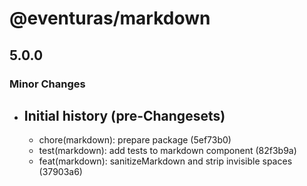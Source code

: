 # @eventuras/markdown

## 5.0.0

### Minor Changes

- ## Initial history (pre-Changesets)
  - chore(markdown): prepare package (5ef73b0)
  - test(markdown): add tests to markdown component (82f3b9a)
  - feat(markdown): sanitizeMarkdown and strip invisible spaces (37903a6)
